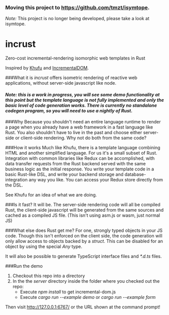 
### Moving this project to https://github.com/tmzt/isymtope.

*Note:* This project is no longer being developed, please take a look at isymtope.




# incrust
Zero-cost incremental-rendering isomorphic web templates in Rust

Inspired by [Khufu](http://tailhook.github.io/khufu/) and [IncrementalDOM](http://google.github.io/incremental-dom/#about).


###What it is
*incrust* offers isometric rendering of reactive web applications, without server-side javascript like node.

#### *Note: this is a work in progress, you will see some demo functionality at this point but the template language is not fully implemented and only the basic level of code generation works. There is currently no standalone codegen program, so you will need to use a nightly of Rust.*

###Why
Because you shouldn't need an entire language runtime to render a page when you already have a web framework in a fast language like Rust. You also shouldn't have to live in the past and choose either server-side or client-side rendering. Why not do both from the same code?

###How it works
Much like Khufu, there is a template language combining HTML and another simplified language. For us it's a small subset of Rust. Integration with common libraries like Redux can be accomplished, with data transfer requests from the Rust backend served with the same business logic as the initial response. You write your template code in a basic Rust-like DSL, and write your backend storage and database-integration any way you like. You can access your Redux store directly from the DSL.

See Khufu for an idea of what we are doing.

###Is it fast?
It will be. The server-side rendering code will all be compiled Rust, the client-side javascript will be generated from the same sources and cached as a compiled JS file. (This isn't using asm.js or wasm, just normal JS)

###What else does Rust get me?
For one, strongly typed objects in your JS code. Though this isn't enforced on the client side, the code generation will only allow access to objects backed by a *struct*. This can be disabled for an object by using the special *Any* type.

It will also be possible to generate TypeScript interface files and <em>*.d.ts</em> files.

###Run the demo

1. Checkout this repo into a directory
2. In the the *server* directory inside the folder where you checked out the repo:
    * Execute *npm install* to get incremental-dom.js
    * Execute *cargo run --example demo* or *cargo run --example form*

Then visit http://127.0.0.1:6767/ or the URL shown at the command prompt!
